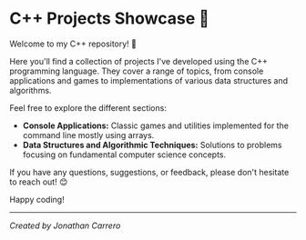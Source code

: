 # C++ Projects Showcase 🚀

Welcome to my C++ repository! 👋

Here you'll find a collection of projects I've developed using the C++ programming language. They cover a range of topics, from console applications and games to implementations of various data structures and algorithms.

Feel free to explore the different sections:

*   **Console Applications:** Classic games and utilities implemented for the command line mostly using arrays.
*   **Data Structures and Algorithmic Techniques:** Solutions to problems focusing on fundamental computer science concepts.

If you have any questions, suggestions, or feedback, please don't hesitate to reach out! 😊

Happy coding!

---
*Created by Jonathan Carrero*
